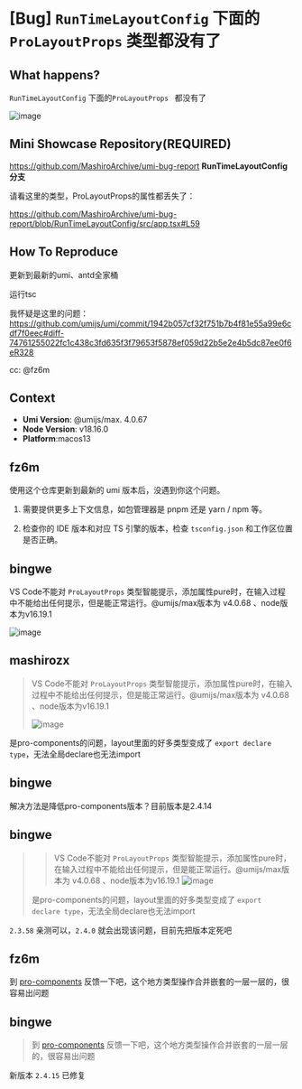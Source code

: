 # [Bug] `RunTimeLayoutConfig` 下面的`ProLayoutProps` 类型都没有了

<!--
感谢您向我们反馈问题，为了高效的解决问题，我们期望你能提供以下信息：
-->

## What happens?

`RunTimeLayoutConfig` 下面的`ProLayoutProps ` 都没有了

![image](https://user-images.githubusercontent.com/16148054/236591803-9edbec2f-20e7-4fc1-afd2-9350e8f88c57.png)

## Mini Showcase Repository(REQUIRED)

https://github.com/MashiroArchive/umi-bug-report **RunTimeLayoutConfig分支**

请看这里的类型，ProLayoutProps的属性都丢失了：

https://github.com/MashiroArchive/umi-bug-report/blob/RunTimeLayoutConfig/src/app.tsx#L59

<!-- 为节约大家的时间，无复现步骤的 ISSUE 会被关闭，提供之后再 REOPEN -->
<!-- YOUR_REPOSITORY_URL on github or stackbliz -->

## How To Reproduce

更新到最新的umi、antd全家桶

运行tsc

我怀疑是这里的问题：https://github.com/umijs/umi/commit/1942b057cf32f751b7b4f81e55a99e6cdf7f0eec#diff-74761255022fc1c438c3fd635f3f79653f5878ef059d22b5e2e4b5dc87ee0f6eR328

cc: @fz6m

## Context

- **Umi Version**: @umijs/max. 4.0.67
- **Node Version**: v18.16.0
- **Platform**:macos13

## fz6m

使用这个仓库更新到最新的 umi 版本后，没遇到你这个问题。

1. 需要提供更多上下文信息，如包管理器是 pnpm 还是 yarn / npm 等。

2. 检查你的 IDE 版本和对应 TS 引擎的版本，检查 `tsconfig.json` 和工作区位置是否正确。

## bingwe

VS Code不能对 `ProLayoutProps` 类型智能提示，添加属性pure时，在输入过程中不能给出任何提示，但是能正常运行。@umijs/max版本为 v4.0.68 、node版本为v16.19.1

![image](https://github.com/umijs/umi/assets/24208275/fdff21aa-4047-40db-9f04-8eb7d1082fc8)

## mashirozx

> VS Code不能对 `ProLayoutProps` 类型智能提示，添加属性pure时，在输入过程中不能给出任何提示，但是能正常运行。@umijs/max版本为 v4.0.68 、node版本为v16.19.1
>
> ![image](https://user-images.githubusercontent.com/24208275/237920968-fdff21aa-4047-40db-9f04-8eb7d1082fc8.png)

是pro-components的问题，layout里面的好多类型变成了 `export declare type`，无法全局declare也无法import

## bingwe

>

>

解决方法是降低pro-components版本？目前版本是2.4.14

## bingwe

> > VS Code不能对 `ProLayoutProps` 类型智能提示，添加属性pure时，在输入过程中不能给出任何提示，但是能正常运行。@umijs/max版本为 v4.0.68 、node版本为v16.19.1
> > ![image](https://user-images.githubusercontent.com/24208275/237920968-fdff21aa-4047-40db-9f04-8eb7d1082fc8.png)
>
> 是pro-components的问题，layout里面的好多类型变成了 `export declare type`，无法全局declare也无法import

`2.3.58` 亲测可以，`2.4.0` 就会出现该问题，目前先把版本定死吧

## fz6m

到 [pro-components](https://github.com/ant-design/pro-components/issues) 反馈一下吧，这个地方类型操作合并嵌套的一层一层的，很容易出问题

## bingwe

> 到 [pro-components](https://github.com/ant-design/pro-components/issues) 反馈一下吧，这个地方类型操作合并嵌套的一层一层的，很容易出问题

新版本 `2.4.15` 已修复
